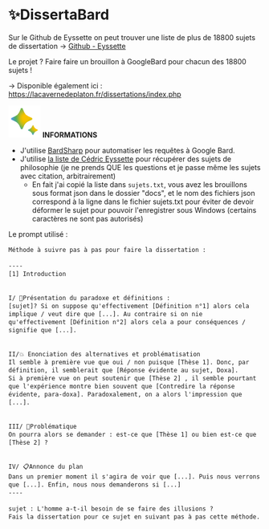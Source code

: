 # ✨DissertaBard

Sur le Github de Eyssette on peut trouver une liste de plus de 18800 sujets de dissertation → [Github - Eyssette](https://github.com/eyssette/sujets-philosophie/)

Le projet ? Faire faire un brouillon à GoogleBard pour chacun des 18800 sujets !

→ Disponible également ici : https://lacavernedeplaton.fr/dissertations/index.php

 ![](https://github.com/XenocodeRCE/DissertaBard/blob/main/sparkle.gif) **INFORMATIONS** 
 

- J'utilise [BardSharp](https://github.com/XenocodeRCE/BardSharp) pour automatiser les requêtes à Google Bard.
- J'utilise [la liste de Cédric Eyssette](https://eyssette.github.io/sujets-philosophie/) pour récupérer des sujets de philosophie (je ne prends QUE les questions et je passe même les sujets avec citation, arbitrairement)
  - En fait j'ai copié la liste dans `sujets.txt`, vous avez les brouillons sous format json dans le dossier "docs", et le nom des fichiers json correspond à la ligne dans le fichier sujets.txt pour éviter de devoir déformer le sujet pour pouvoir l'enregistrer sous Windows (certains caractères ne sont pas autorisés)

Le prompt utilisé : 

```
Méthode à suivre pas à pas pour faire la dissertation : 

----
[1] Introduction 


I/ 🔎Présentation du paradoxe et définitions :
[sujet]? Si on suppose qu'effectivement [Définition n°1] alors cela implique / veut dire que [...]. Au contraire si on nie qu'effectivement [Définition n°2] alors cela a pour conséquences / signifie que [...].


II/💥 Enonciation des alternatives et problématisation
Il semble à première vue que oui / non puisque [Thèse 1]. Donc, par définition, il semblerait que [Réponse évidente au sujet, Doxa].
Si à première vue on peut soutenir que [Thèse 2] , il semble pourtant que l'expérience montre bien souvent que [Contredire la réponse évidente, para-doxa]. Paradoxalement, on a alors l'impression que [...].


III/ 🔆Problématique
On pourra alors se demander : est-ce que [Thèse 1] ou bien est-ce que [Thèse 2] ?


IV/ 📋Annonce du plan
Dans un premier moment il s'agira de voir que [...]. Puis nous verrons que [...]. Enfin, nous nous demanderons si [...]
----

sujet : L'homme a-t-il besoin de se faire des illusions ?
Fais la dissertation pour ce sujet en suivant pas à pas cette méthode.
```
